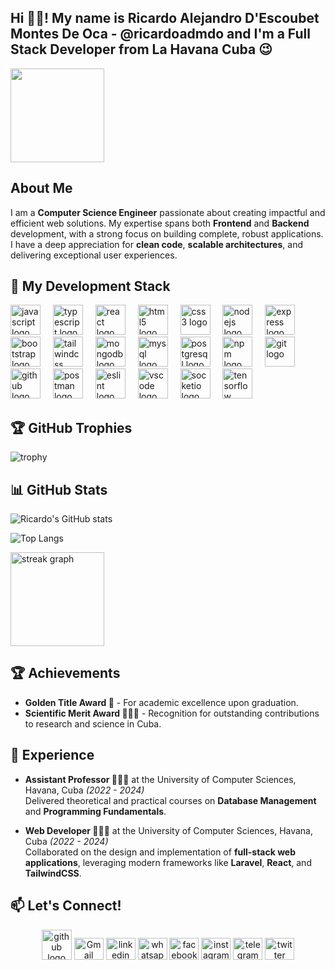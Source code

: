 <h2 align="left">Hi 👋🏻! My name is Ricardo Alejandro D'Escoubet Montes De Oca - @ricardoadmdo and I'm a Full Stack Developer from La Havana Cuba 😉 </h2>

<img align="center" height="150" src="https://media.giphy.com/media/26tn33aiTi1jkl6H6/giphy.gif?cid=ecf05e47zi04me71153x08mydh6z5bxme8lduf6tkr55cs72&ep=v1_gifs_search&rid=giphy.gif&ct=g"  />

## About Me
I am a **Computer Science Engineer** passionate about creating impactful and efficient web solutions. My expertise spans both **Frontend** and **Backend** development, with a strong focus on building complete, robust applications. I have a deep appreciation for **clean code**, **scalable architectures**, and delivering exceptional user experiences.

## 🚀 My Development Stack
<div align="left">
  <img src="https://cdn.jsdelivr.net/gh/devicons/devicon/icons/javascript/javascript-original.svg" height="48" alt="javascript logo"  />
  <img width="12" />
  <img src="https://cdn.jsdelivr.net/gh/devicons/devicon/icons/typescript/typescript-original.svg" height="48" alt="typescript logo"  />
  <img width="12" />
  <img src="https://cdn.jsdelivr.net/gh/devicons/devicon/icons/react/react-original.svg" height="48" alt="react logo"  />
  <img width="12" />
  <img src="https://cdn.jsdelivr.net/gh/devicons/devicon/icons/html5/html5-original.svg" height="48" alt="html5 logo"  />
  <img width="12" />
  <img src="https://cdn.jsdelivr.net/gh/devicons/devicon/icons/css3/css3-original.svg" height="48" alt="css3 logo"  />
  <img width="12" />
  <img src="https://cdn.jsdelivr.net/gh/devicons/devicon/icons/nodejs/nodejs-original.svg" height="48" alt="nodejs logo"  />
  <img width="12" />
  <img src="https://cdn.jsdelivr.net/gh/devicons/devicon/icons/express/express-original.svg" height="48" alt="express logo"  />
  <img width="12" />
  <img src="https://cdn.jsdelivr.net/gh/devicons/devicon/icons/bootstrap/bootstrap-original.svg" height="48" alt="bootstrap logo"  />
  <img width="12" />
  <img src="https://cdn.jsdelivr.net/gh/devicons/devicon/icons/tailwindcss/tailwindcss-original.svg" height="48" alt="tailwindcss logo" />
  <img width="12" />
  <img src="https://cdn.jsdelivr.net/gh/devicons/devicon/icons/mongodb/mongodb-original.svg" height="48" alt="mongodb logo"  />
  <img width="12" />
  <img src="https://cdn.jsdelivr.net/gh/devicons/devicon/icons/mysql/mysql-original.svg" height="48" alt="mysql logo"  />
  <img width="12" />
  <img src="https://cdn.jsdelivr.net/gh/devicons/devicon/icons/postgresql/postgresql-original.svg" height="48" alt="postgresql logo" />
  <img width="12" />
  <img src="https://cdn.jsdelivr.net/gh/devicons/devicon/icons/npm/npm-original-wordmark.svg" height="48" alt="npm logo" />
  <img width="12" />
  <img src="https://cdn.jsdelivr.net/gh/devicons/devicon/icons/git/git-original.svg" height="48" alt="git logo"  />
  <img width="12" />
  <img src="https://cdn.jsdelivr.net/gh/devicons/devicon/icons/github/github-original.svg" height="48" alt="github logo"  />
  <img width="12" />
  <img src="https://cdn.jsdelivr.net/gh/devicons/devicon/icons/postman/postman-original.svg" height="48" alt="postman logo" />
  <img width="12" />
  <img src="https://cdn.jsdelivr.net/gh/devicons/devicon/icons/eslint/eslint-original.svg" height="48" alt="eslint logo"  />
  <img width="12" />
  <img src="https://cdn.jsdelivr.net/gh/devicons/devicon/icons/vscode/vscode-original.svg" height="48" alt="vscode logo"  />
  <img width="12" />
  <img src="https://cdn.jsdelivr.net/gh/devicons/devicon/icons/socketio/socketio-original.svg" height="48" alt="socketio logo"  />
  <img width="12" />
  <img src="https://cdn.jsdelivr.net/gh/devicons/devicon/icons/tensorflow/tensorflow-original.svg" height="48" alt="tensorflow logo"  />
  <img width="12" />
</div>


## 🏆 GitHub Trophies
![trophy](https://github-profile-trophy.vercel.app/?username=ricardoadmdo&theme=dracula)


## 📊 GitHub Stats
![Ricardo's GitHub stats](https://github-readme-stats.vercel.app/api?username=ricardoadmdo&show_icons=true&theme=dark&include_all_commits=true&count_private=true&hide_title=false&token=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)

![Top Langs](https://github-readme-stats.vercel.app/api/top-langs/?username=ricardoadmdo&langs_count=8&theme=dark&layout=compact&token=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)

<img src="https://streak-stats.demolab.com?user=ricardoadmdo&locale=en&mode=daily&theme=dark&hide_border=false&border_radius=5" height="150" alt="streak graph"  />

## 🏆 Achievements
- **Golden Title Award 🥇** - For academic excellence upon graduation.
- **Scientific Merit Award 👨🏻‍🔬** - Recognition for outstanding contributions to research and science in Cuba.

## 💼 Experience
- **Assistant Professor 🧑🏻‍🏫** at the University of Computer Sciences, Havana, Cuba *(2022 - 2024)*  
  Delivered theoretical and practical courses on **Database Management** and **Programming Fundamentals**.

- **Web Developer 👨🏻‍💻** at the University of Computer Sciences, Havana, Cuba *(2022 - 2024)*  
  Collaborated on the design and implementation of **full-stack web applications**, leveraging modern frameworks like **Laravel**, **React**, and **TailwindCSS**.

## 📫 Let's Connect!
<div align="center">
<a href="https://github.com/ricardoadmdo" target="_blank">  <img src="https://cdn.jsdelivr.net/gh/devicons/devicon/icons/github/github-original.svg" height="48" alt="github logo"  /></a>
<a href="mailto:descoubet0107@gmail.com" target="_blank"><img src="https://raw.githubusercontent.com/maurodesouza/profile-readme-generator/master/src/assets/icons/social/gmail/default.svg" width="47" height="35" alt="Gmail logo" /></a>
<a href="https://www.linkedin.com/in/ricardo-alejandro-14aa62306/" target="_blank"><img src="https://raw.githubusercontent.com/maurodesouza/profile-readme-generator/master/src/assets/icons/social/linkedin/default.svg" width="47" height="35" alt="linkedin logo"/></a>
<a href="https://wa.me/5355599180" target="_blank"><img src="https://raw.githubusercontent.com/maurodesouza/profile-readme-generator/master/src/assets/icons/social/whatsapp/default.svg" width="47" height="35" alt="whatsapp logo"/></a>
<a href="https://www.facebook.com/ricardo.descoubet.9" target="_blank">  <img src="https://raw.githubusercontent.com/maurodesouza/profile-readme-generator/master/src/assets/icons/social/facebook/default.svg" width="47" height="35" alt="facebook logo"  /></a>
<a href="https://www.instagram.com/ricardodescoubet/" target="_blank">  <img src="https://raw.githubusercontent.com/maurodesouza/profile-readme-generator/master/src/assets/icons/social/instagram/default.svg" width="47" height="35" alt="instagram logo"  /></a>
<a href="https://t.me/RicardoAlejandro" target="_blank">  <img src="https://raw.githubusercontent.com/maurodesouza/profile-readme-generator/master/src/assets/icons/social/telegram/default.svg" width="47" height="35" alt="telegram logo"  /></a>
<a href="https://x.com/REscoubet" target="_blank"><img src="https://raw.githubusercontent.com/maurodesouza/profile-readme-generator/master/src/assets/icons/social/twitter/default.svg" width="47" height="35" alt="twitter logo"  /></a>
</div>
